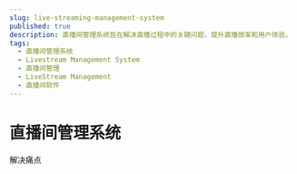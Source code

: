 ```yaml
---
slug: live-streaming-management-system
published: true
description: 直播间管理系统旨在解决直播过程中的关键问题，提升直播效率和用户体验。
tags:
  - 直播间管理系统
  - Livestream Management System
  - 直播间管理
  - LiveStream Management
  - 直播间软件
---
```


# 直播间管理系统

解决痛点
